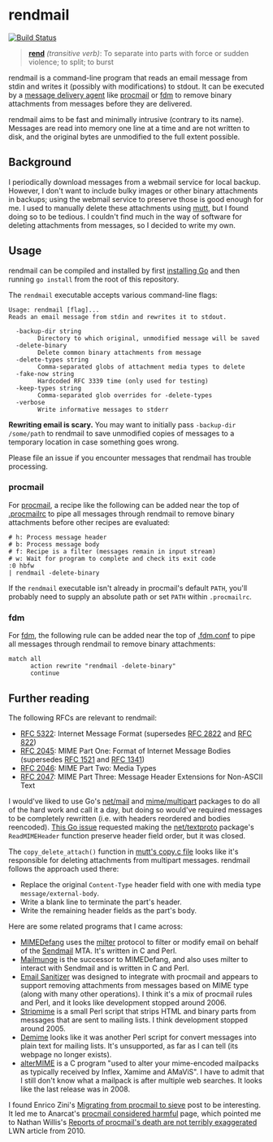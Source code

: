 # rendmail

[![Build Status](https://storage.googleapis.com/derat-build-badges/d239ac0b-744c-4c4e-a788-e3aea4a855ba.svg)](https://storage.googleapis.com/derat-build-badges/d239ac0b-744c-4c4e-a788-e3aea4a855ba.html)

> **[rend]** _(transitive verb)_: To separate into parts with force or sudden
> violence; to split; to burst

rendmail is a command-line program that reads an email message from stdin and
writes it (possibly with modifications) to stdout. It can be executed by a
[message delivery agent] like [procmail] or [fdm] to remove binary attachments
from messages before they are delivered.

rendmail aims to be fast and minimally intrusive (contrary to its name).
Messages are read into memory one line at a time and are not written to disk,
and the original bytes are unmodified to the full extent possible.

[rend]: https://en.wiktionary.org/wiki/rend
[message delivery agent]: https://en.wikipedia.org/wiki/Message_delivery_agent
[procmail]: https://en.wikipedia.org/wiki/Procmail
[fdm]: https://github.com/nicm/fdm

## Background

I periodically download messages from a webmail service for local backup.
However, I don't want to include bulky images or other binary attachments in
backups; using the webmail service to preserve those is good enough for me. I
used to manually delete these attachments using [mutt], but I found doing so to
be tedious. I couldn't find much in the way of software for deleting attachments
from messages, so I decided to write my own.

[mutt]: http://www.mutt.org/

## Usage

rendmail can be compiled and installed by first [installing Go] and then
running `go install` from the root of this repository.

The `rendmail` executable accepts various command-line flags:

```
Usage: rendmail [flag]...
Reads an email message from stdin and rewrites it to stdout.

  -backup-dir string
        Directory to which original, unmodified message will be saved
  -delete-binary
        Delete common binary attachments from message
  -delete-types string
        Comma-separated globs of attachment media types to delete
  -fake-now string
        Hardcoded RFC 3339 time (only used for testing)
  -keep-types string
        Comma-separated glob overrides for -delete-types
  -verbose
        Write informative messages to stderr
```

**Rewriting email is scary.** You may want to initially pass `-backup-dir
/some/path` to rendmail to save unmodified copies of messages to a temporary
location in case something goes wrong.

Please file an issue if you encounter messages that rendmail has trouble
processing.

[installing Go]: https://go.dev/doc/install

### procmail

For [procmail], a recipe like the following can be added near the top of
[.procmailrc] to pipe all messages through rendmail to remove binary attachments
before other recipes are evaluated:

```
# h: Process message header
# b: Process message body
# f: Recipe is a filter (messages remain in input stream)
# w: Wait for program to complete and check its exit code
:0 hbfw
| rendmail -delete-binary
```

If the `rendmail` executable isn't already in procmail's default `PATH`, you'll
probably need to supply an absolute path or set `PATH` within `.procmailrc`.

[.procmailrc]: https://manpages.debian.org/stable/procmail/procmailrc.5.en.html

### fdm

For [fdm], the following rule can be added near the top of [.fdm.conf] to pipe
all messages through rendmail to remove binary attachments:

```
match all
      action rewrite "rendmail -delete-binary"
      continue
```

[.fdm.conf]: https://manpages.debian.org/stable/fdm/fdm.conf.5.en.html

## Further reading

The following RFCs are relevant to rendmail:

*   [RFC 5322]: Internet Message Format
    (supersedes [RFC 2822] and [RFC 822])
*   [RFC 2045]: MIME Part One: Format of Internet Message Bodies
    (supersedes [RFC 1521] and [RFC 1341])
*   [RFC 2046]: MIME Part Two: Media Types
*   [RFC 2047]: MIME Part Three: Message Header Extensions for Non-ASCII Text

[RFC 5322]: https://www.rfc-editor.org/rfc/rfc5322
[RFC 2822]: https://www.rfc-editor.org/rfc/rfc2822
[RFC 822]: https://www.rfc-editor.org/rfc/rfc822
[RFC 2045]: https://www.rfc-editor.org/rfc/rfc2045
[RFC 1521]: https://www.rfc-editor.org/rfc/rfc1521
[RFC 1341]: https://www.rfc-editor.org/rfc/rfc1341
[RFC 2046]: https://www.rfc-editor.org/rfc/rfc2046
[RFC 2047]: https://www.rfc-editor.org/rfc/rfc2047

I would've liked to use Go's [net/mail] and [mime/multipart] packages to do all
of the hard work and call it a day, but doing so would've required messages to
be completely rewritten (i.e. with headers reordered and bodies reencoded).
[This Go issue](https://github.com/golang/go/issues/50868) requested making the
[net/textproto] package's `ReadMIMEHeader` function preserve header field order,
but it was closed.

[net/mail]: https://pkg.go.dev/net/mail
[mime/multipart]: https://pkg.go.dev/mime/multipart
[net/textproto]: https://pkg.go.dev/net/textproto

The `copy_delete_attach()` function in [mutt's copy.c file] looks like it's
responsible for deleting attachments from multipart messages. rendmail follows
the approach used there:

*   Replace the original `Content-Type` header field with one with media type
    `message/external-body`.
*   Write a blank line to terminate the part's header.
*   Write the remaining header fields as the part's body.

[mutt's copy.c file]: https://github.com/muttmua/mutt/blob/master/copy.c

Here are some related programs that I came across:

*   [MIMEDefang] uses the [milter] protocol to filter or modify email on behalf
    of the [Sendmail] MTA. It's written in C and Perl.
*   [Mailmunge] is the successor to MIMEDefang, and also uses milter to interact
    with Sendmail and is written in C and Perl.
*   [Email Sanitizer] was designed to integrate with procmail and appears to
    support removing attachments from messages based on MIME type (along with
    many other operations). I think it's a mix of procmail rules and Perl, and
    it looks like development stopped around 2006.
*   [Stripmime] is a small Perl script that strips HTML and binary parts from
    messages that are sent to mailing lists. I think development stopped around
    2005.
*   [Demime] looks like it was another Perl script for convert messages into
    plain text for mailing lists. It's unsupported, as far as I can tell (its
    webpage no longer exists).
*   [alterMIME] is a C program "used to alter your mime-encoded mailpacks as
    typically received by Inflex, Xamime and AMaViS". I have to admit that I
    still don't know what a mailpack is after multiple web searches. It looks
    like the last release was in 2008.

[MIMEDefang]: https://mimedefang.org/
[milter]: https://en.wikipedia.org/wiki/Milter
[Sendmail]: https://en.wikipedia.org/wiki/Sendmail
[Mailmunge]: https://www.mailmunge.org/
[Email Sanitizer]: https://www.mailmunge.org/
[Stripmime]: https://www.phred.org/~alex/stripmime.html
[Demime]: http://web.archive.org/web/20070814043830/http://scifi.squawk.com/demime.html
[alterMIME]: https://pldaniels.com/altermime/

I found Enrico Zini's [Migrating from procmail to sieve] post to be interesting.
It led me to Anarcat's [procmail considered harmful] page, which pointed me to
Nathan Willis's [Reports of procmail's death are not terribly exaggerated] LWN
article from 2010.

[Migrating from procmail to sieve]: https://www.enricozini.org/blog/2022/debian/migrating-from-procmail-to-sieve/
[procmail considered harmful]: https://anarc.at/blog/2022-03-02-procmail-considered-harmful/
[Reports of procmail's death are not terribly exaggerated]: https://lwn.net/Articles/416901/
